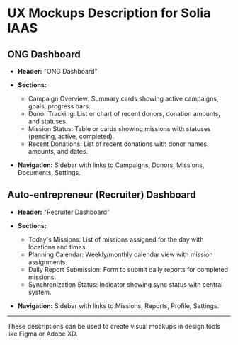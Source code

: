 # UX Mockups Description for Solia IAAS

## ONG Dashboard

- **Header:** "ONG Dashboard"
- **Sections:**

  - Campaign Overview: Summary cards showing active campaigns, goals, progress bars.
  - Donor Tracking: List or chart of recent donors, donation amounts, and statuses.
  - Mission Status: Table or cards showing missions with statuses (pending, active, completed).
  - Recent Donations: List of recent donations with donor names, amounts, and dates.

- **Navigation:** Sidebar with links to Campaigns, Donors, Missions, Documents, Settings.

## Auto-entrepreneur (Recruiter) Dashboard

- **Header:** "Recruiter Dashboard"
- **Sections:**

  - Today's Missions: List of missions assigned for the day with locations and times.
  - Planning Calendar: Weekly/monthly calendar view with mission assignments.
  - Daily Report Submission: Form to submit daily reports for completed missions.
  - Synchronization Status: Indicator showing sync status with central system.

- **Navigation:** Sidebar with links to Missions, Reports, Profile, Settings.

---

These descriptions can be used to create visual mockups in design tools like Figma or Adobe XD.
